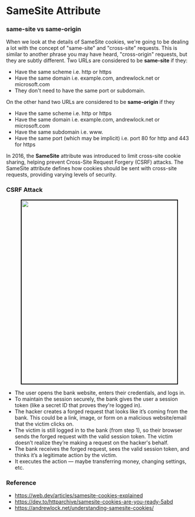 # SameSite Attribute 

### same-site vs same-origin
When we look at the details of SameSite cookies, we're going to be dealing a lot with the concept of "same-site" and "cross-site" requests. This is similar to another phrase you may have heard, "cross-origin" requests, but they are subtly different. Two URLs are considered to be **same-site** if they:
- Have the same scheme i.e. http or https
- Have the same domain i.e. example.com, andrewlock.net or microsoft.com
- They don't need to have the same port or subdomain.

On the other hand two URLs are considered to be **same-origin** if they
- Have the same scheme i.e. http or https
- Have the same domain i.e. example.com, andrewlock.net or microsoft.com
- Have the same subdomain i.e. www.
- Have the same port (which may be implicit) i.e. port 80 for http and 443 for https

In 2016, the **SameSite** attribute was introduced to limit cross-site cookie sharing, helping prevent Cross-Site Request Forgery (CSRF) attacks. The SameSite attribute defines how cookies should be sent with cross-site requests, providing varying levels of security.

### CSRF Attack 
<figure>
	<div align="center">
	<img src="/data/CORS/assets/img.png" height="500" width="500" style="border: 2px solid black;"></div>
	<!-- <figcaption style="text-align: center">Fig: 01</figcaption>   -->
</figure>

- The user opens the bank website, enters their credentials, and logs in.
- To maintain the session securely, the bank gives the user a session token (like a secret ID that proves they're logged in).
- The hacker creates a forged request that looks like it’s coming from the bank. This could be a link, image, or form on a malicious website/email that the victim clicks on.
- The victim is still logged in to the bank (from step 1), so their browser sends the forged request with the valid session token. The victim doesn’t realize they’re making a request on the hacker's behalf.
- The bank receives the forged request, sees the valid session token, and thinks it’s a legitimate action by the victim.
- It executes the action — maybe transferring money, changing settings, etc.



### Reference
- https://web.dev/articles/samesite-cookies-explained
- https://dev.to/httparchive/samesite-cookies-are-you-ready-5abd
- https://andrewlock.net/understanding-samesite-cookies/